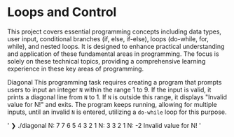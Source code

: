 # Loops and Control
This project covers essential programming concepts including data types, user input, conditional branches (if, else, if-else), loops (do-while, for, while), and nested loops. It is designed to enhance practical understanding and application of these fundamental areas in programming. The focus is solely on these technical topics, providing a comprehensive learning experience in these key areas of programming.

Diagonal
This programming task requires creating a program that prompts users to input an integer `N` within the range 1 to 9. If the input is valid, it prints a diagonal line from `N` to 1. If `N` is outside this range, it displays "Invalid value for N!" and exits. The program keeps running, allowing for multiple inputs, until an invalid `N` is entered, utilizing a `do-while` loop for this purpose.

'
❯ ./diagonal
N: 7
       7
      6
     5
    4
   3
  2
 1
N: 3
   3
  2
 1
N: -2
Invalid value for N!
'
